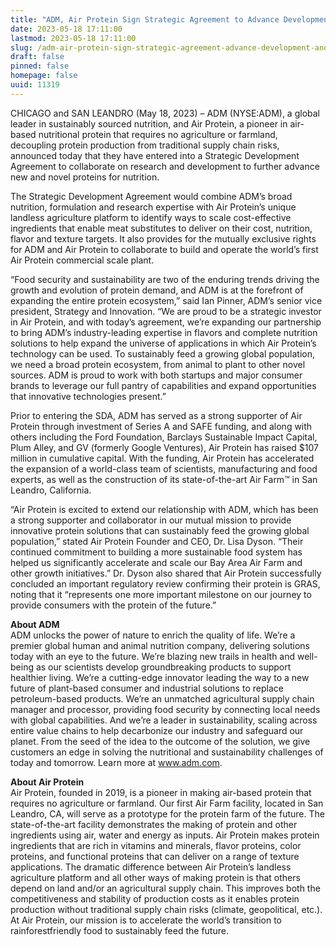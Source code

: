 ```yaml
---
title: "ADM, Air Protein Sign Strategic Agreement to Advance Development and Production of Unique Landless Protein"
date: 2023-05-18 17:11:00
lastmod: 2023-05-18 17:11:00
slug: /adm-air-protein-sign-strategic-agreement-advance-development-and-production-unique
draft: false
pinned: false
homepage: false
uuid: 11319
---
```

<p>CHICAGO and SAN LEANDRO (May 18, 2023) – ADM (NYSE:ADM), a global leader in sustainably sourced nutrition, and Air Protein, a pioneer in air-based nutritional protein that requires no agriculture or farmland, decoupling protein production from traditional supply chain risks, announced today that they have entered into a Strategic Development Agreement to collaborate on research and development to further advance new and novel proteins for nutrition.</p>
<p>The Strategic Development Agreement would combine ADM’s broad nutrition, formulation and research expertise with Air Protein’s unique landless agriculture platform to identify ways to scale cost-effective ingredients that enable meat substitutes to deliver on their cost, nutrition, flavor and texture targets. It also provides for the mutually exclusive rights for ADM and Air Protein to collaborate to build and operate the world’s first Air Protein commercial scale plant.</p>
<p>“Food security and sustainability are two of the enduring trends driving the growth and evolution of protein demand, and ADM is at the forefront of expanding the entire protein ecosystem,” said Ian Pinner, ADM’s senior vice president, Strategy and Innovation. “We are proud to be a strategic investor in Air Protein, and with today’s agreement, we’re expanding our partnership to bring ADM’s industry-leading expertise in flavors and complete nutrition solutions to help expand the universe of applications in which Air Protein’s technology can be used. To sustainably feed a growing global population, we need a broad protein ecosystem, from animal to plant to other novel sources. ADM is proud to work with both startups and major consumer brands to leverage our full pantry of capabilities and expand opportunities that innovative technologies present.”</p>
<p>Prior to entering the SDA, ADM has served as a strong supporter of Air Protein through investment of Series A and SAFE funding, and along with others including the Ford Foundation, Barclays Sustainable Impact Capital, Plum Alley, and GV (formerly Google Ventures), Air Protein has raised $107 million in cumulative capital. With the funding, Air Protein has accelerated the expansion of a world-class team of scientists, manufacturing and food experts, as well as the construction of its state-of-the-art Air Farm™ in San Leandro, California.</p>
<p>“Air Protein is excited to extend our relationship with ADM, which has been a strong supporter and collaborator in our mutual mission to provide innovative protein solutions that can sustainably feed the growing global population,” stated Air Protein Founder and CEO, Dr. Lisa Dyson. “Their continued commitment to building a more sustainable food system has helped us significantly accelerate and scale our Bay Area Air Farm and other growth initiatives.” Dr. Dyson also shared that Air Protein successfully concluded an important regulatory review confirming their protein is GRAS, noting that it “represents one more important milestone on our journey to provide consumers with the protein of the future.”</p>
<p><strong>About ADM</strong><br />
ADM unlocks the power of nature to enrich the quality of life. We’re a premier global human and animal nutrition company, delivering solutions today with an eye to the future. We’re blazing new trails in health and well-being as our scientists develop groundbreaking products to support healthier living. We’re a cutting-edge innovator leading the way to a new future of plant-based consumer and industrial solutions to replace petroleum-based products. We’re an unmatched agricultural supply chain manager and processor, providing food security by connecting local needs with global capabilities. And we’re a leader in sustainability, scaling across entire value chains to help decarbonize our industry and safeguard our planet. From the seed of the idea to the outcome of the solution, we give customers an edge in solving the nutritional and sustainability challenges of today and tomorrow. Learn more at <a href="http://www.adm.com">www.adm.com</a>.</p>
<p><strong>About Air Protein</strong><br />
Air Protein, founded in 2019, is a pioneer in making air-based protein that requires no agriculture or farmland. Our first Air Farm facility, located in San Leandro, CA, will serve as a prototype for the protein farm of the future. The state-of-the-art facility demonstrates the making of protein and other ingredients using air, water and energy as inputs. Air Protein makes protein ingredients that are rich in vitamins and minerals, flavor proteins, color proteins, and functional proteins that can deliver on a range of texture applications. The dramatic difference between Air Protein’s landless agriculture platform and all other ways of making protein is that others depend on land and/or an agricultural supply chain. This improves both the competitiveness and stability of production costs as it enables protein production without traditional supply chain risks (climate, geopolitical, etc.). At Air Protein, our mission is to accelerate the world’s transition to rainforestfriendly food to sustainably feed the future.</p>
